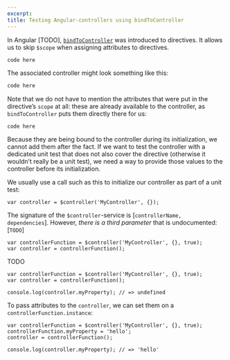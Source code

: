 ```yaml
---
excerpt: 
title: Testing Angular-controllers using bindToController
---
```


In Angular [TODO], [`bindToController`](https://docs.angularjs.org/api/ng/service/$compile#-bindtocontroller-) was introduced to directives. It allows us to skip `$scope` when assigning attributes to directives.

```javascript
code here
```

The associated controller might look something like this:

```javascript
code here
```

Note that we do not have to mention the attributes that were put in the directive’s `scope` at all: these are already available to the controller, as `bindToController` puts them directly there for us:

```
code here
```

Because they are being bound to the controller during its initialization, we cannot add them after the fact. If we want to test the controller with a dedicated unit test that does not also cover the directive (otherwise it wouldn’t really be a unit test), we need a way to provide those values to the controller before its initialization.

We usually use a call such as this to initialize our controller as part of a unit test:

```
var controller = $controller('MyController', {});
```

The signature of the `$controller`-service is [`controllerName, dependencies`]. However, _there is a third parameter_ that is undocumented: [`TODO`]

```
var controllerFunction = $controller('MyController', {}, true);
var controller = controllerFunction();
```

TODO

```
var controllerFunction = $controller('MyController', {}, true);
var controller = controllerFunction();

console.log(controller.myProperty); // => undefined
```

To pass attributes to the `controller`, we can set them on a `controllerFunction.instance`:

```
var controllerFunction = $controller('MyController', {}, true);
controllerFunction.myProperty = 'hello';
controller = controllerFunction();

console.log(controller.myProperty); // => 'hello'
```

